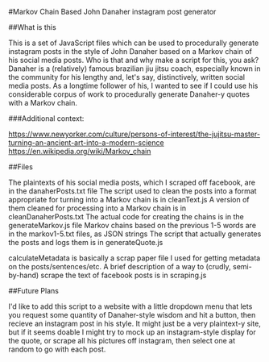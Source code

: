 #Markov Chain Based John Danaher instagram post generator

##What is this

This is a set of JavaScript files which can be used to procedurally generate instagram posts in the style of John Danaher based on a Markov chain of his social media posts. Who is that and why make a script for this, you ask? Danaher is a (relatively) famous brazilian jiu jitsu coach, especially known in the community for his lengthy and, let's say, distinctively, written social media posts. As a longtime follower of his, I wanted to see if I could use his considerable corpus of work to procedurally generate Danaher-y quotes with a Markov chain.

###Additional context:

https://www.newyorker.com/culture/persons-of-interest/the-jujitsu-master-turning-an-ancient-art-into-a-modern-science
https://en.wikipedia.org/wiki/Markov_chain

##Files

The plaintexts of his social media posts, which I scraped off facebook, are in the danaherPosts.txt file
The script used to clean the posts into a format appropriate for turning into a Markov chain is in cleanText.js
A version of them cleaned for processing into a Markov chain is in cleanDanaherPosts.txt
The actual code for creating the chains is in the generateMarkov.js file
Markov chains based on the previous 1-5 words are in the markov1-5.txt files, as JSON strings
The script that actually generates the posts and logs them is in generateQuote.js

calculateMetadata is basically a scrap paper file I used for getting metadata on the posts/sentences/etc.
A brief description of a way to (crudly, semi-by-hand) scrape the text of facebook posts is in scraping.js

##Future Plans

I'd like to add this script to a website with a little dropdown menu that lets you request some quantity of Danaher-style wisdom and hit a button, then recieve an instagram post in his style. It might just be a very plaintext-y site, but if it seems doable I might try to mock up an instagram-style display for the quote, or scrape all his pictures off instagram, then select one at random to go with each post.